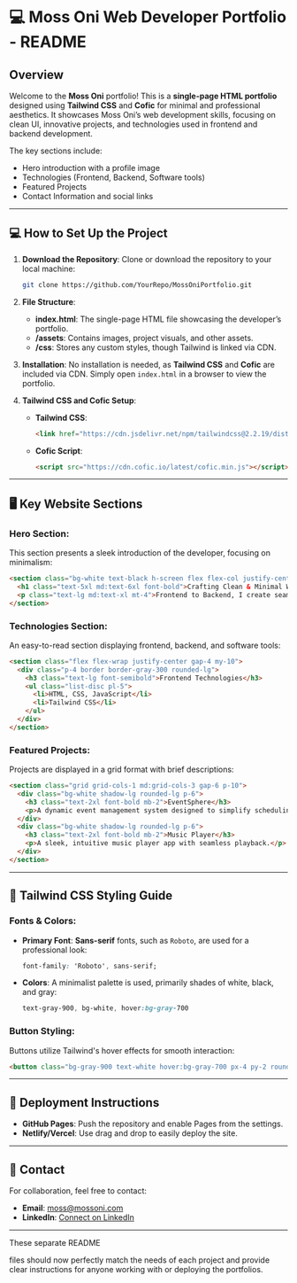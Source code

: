 

# 💻 Moss Oni Web Developer Portfolio - README

## Overview

Welcome to the **Moss Oni** portfolio! This is a **single-page HTML portfolio** designed using **Tailwind CSS** and **Cofic** for minimal and professional aesthetics. It showcases Moss Oni’s web development skills, focusing on clean UI, innovative projects, and technologies used in frontend and backend development.

The key sections include:
- Hero introduction with a profile image
- Technologies (Frontend, Backend, Software tools)
- Featured Projects
- Contact Information and social links

---

## 💻 How to Set Up the Project

1. **Download the Repository**:
   Clone or download the repository to your local machine:
   ```bash
   git clone https://github.com/YourRepo/MossOniPortfolio.git
   ```

2. **File Structure**:
   - **index.html**: The single-page HTML file showcasing the developer’s portfolio.
   - **/assets**: Contains images, project visuals, and other assets.
   - **/css**: Stores any custom styles, though Tailwind is linked via CDN.

3. **Installation**:
   No installation is needed, as **Tailwind CSS** and **Cofic** are included via CDN. Simply open `index.html` in a browser to view the portfolio.

4. **Tailwind CSS and Cofic Setup**:
   - **Tailwind CSS**:
     ```html
     <link href="https://cdn.jsdelivr.net/npm/tailwindcss@2.2.19/dist/tailwind.min.css" rel="stylesheet">
     ```
   - **Cofic Script**:
     ```html
     <script src="https://cdn.cofic.io/latest/cofic.min.js"></script>
     ```

---

## 🖥️ Key Website Sections

### **Hero Section**:
This section presents a sleek introduction of the developer, focusing on minimalism:
```html
<section class="bg-white text-black h-screen flex flex-col justify-center items-center">
  <h1 class="text-5xl md:text-6xl font-bold">Crafting Clean & Minimal Websites</h1>
  <p class="text-lg md:text-xl mt-4">Frontend to Backend, I create seamless web experiences.</p>
</section>
```

### **Technologies Section**:
An easy-to-read section displaying frontend, backend, and software tools:
```html
<section class="flex flex-wrap justify-center gap-4 my-10">
  <div class="p-4 border border-gray-300 rounded-lg">
    <h3 class="text-lg font-semibold">Frontend Technologies</h3>
    <ul class="list-disc pl-5">
      <li>HTML, CSS, JavaScript</li>
      <li>Tailwind CSS</li>
    </ul>
  </div>
</section>
```

### **Featured Projects**:
Projects are displayed in a grid format with brief descriptions:
```html
<section class="grid grid-cols-1 md:grid-cols-3 gap-6 p-10">
  <div class="bg-white shadow-lg rounded-lg p-6">
    <h3 class="text-2xl font-bold mb-2">EventSphere</h3>
    <p>A dynamic event management system designed to simplify scheduling and attendance management.</p>
  </div>
  <div class="bg-white shadow-lg rounded-lg p-6">
    <h3 class="text-2xl font-bold mb-2">Music Player</h3>
    <p>A sleek, intuitive music player app with seamless playback.</p>
  </div>
</section>
```

---

## 🎨 Tailwind CSS Styling Guide

### **Fonts & Colors**:
- **Primary Font**: **Sans-serif** fonts, such as `Roboto`, are used for a professional look:
   ```css
   font-family: 'Roboto', sans-serif;
   ```
- **Colors**: A minimalist palette is used, primarily shades of white, black, and gray:
   ```css
   text-gray-900, bg-white, hover:bg-gray-700
   ```

### **Button Styling**:
Buttons utilize Tailwind's hover effects for smooth interaction:
```html
<button class="bg-gray-900 text-white hover:bg-gray-700 px-4 py-2 rounded transition duration-300 ease-in-out">
```

---

## 🚀 Deployment Instructions

- **GitHub Pages**: Push the repository and enable Pages from the settings.
- **Netlify/Vercel**: Use drag and drop to easily deploy the site.

---

## 🔗 Contact

For collaboration, feel free to contact:
- **Email**: moss@mossoni.com
- **LinkedIn**: [Connect on LinkedIn](https://linkedin.com/in/moss-oni)

---

These separate README

 files should now perfectly match the needs of each project and provide clear instructions for anyone working with or deploying the portfolios.
